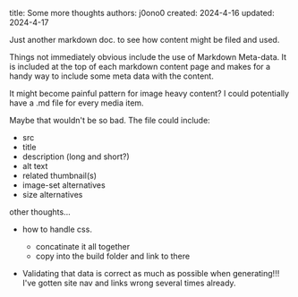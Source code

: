 title:   Some more thoughts
authors: j0ono0
created:    2024-4-16
updated:   2024-4-17

Just another markdown doc. to see how content might be filed and used.

Things not immediately obvious include the use of Markdown Meta-data. It is included at the top of each markdown content page and makes for a handy way to include some meta data with the content. 

It might become painful pattern for image heavy content? I could potentially have a .md file for every media item. 

Maybe that wouldn't be so bad. The file could include:

- src
- title
- description (long and short?)
- alt text
- related thumbnail(s)
- image-set alternatives
- size alternatives

other thoughts...

- how to handle css.
  - concatinate it all together
  - copy into the build folder and link to there

- Validating that data is correct as much as possible when generating!!! I've gotten site nav and links wrong several times already.